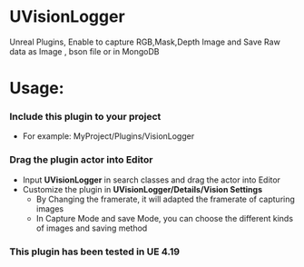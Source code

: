 # UVisionLogger
Unreal Plugins, Enable to capture RGB,Mask,Depth Image and Save Raw data as Image , bson file or in MongoDB

# Usage:
### Include this plugin to your project
* For example: MyProject/Plugins/VisionLogger
### Drag the plugin actor into Editor
* Input **UVisionLogger** in search classes and drag the actor into Editor
* Customize the plugin in **UVisionLogger/Details/Vision Settings**
  * By Changing the framerate, it will adapted the framerate of capturing images
  * In Capture Mode and save Mode, you can choose the different kinds of images and saving method
### This plugin has been tested in UE 4.19
